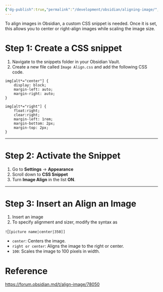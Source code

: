 ```yaml
---
{"dg-publish":true,"permalink":"/development/obsidian/aligning-image/","dgShowToc":true,"created":"2024-12-08T16:40:52.788+01:00","updated":"2024-12-09T22:34:37.738+01:00"}
---
```


To align images in Obsidian, a custom CSS snippet is needed. Once it is set, this allows you to center or right-align images while scaling the image size. 

# Step 1: Create a CSS snippet

1. Navigate to the snippets folder in your Obsidian Vault. 
2. Create a new file called `Image Align.css` and add the following CSS code.

```
img[alt*="center"] {
    display: block;
    margin-left: auto;
    margin-right: auto;
}

img[alt*="right"] {
    float:right;
    clear:right;
    margin-left: 1rem;
    margin-bottom: 2px;
    margin-top: 2px;
}
```

---

# Step 2: Activate the Snippet

1. Go to **Settings** → **Appearance** 
2. Scroll down to **CSS Snippet**
3. Turn  **Image Align** in the list **ON**.


---

# Step 3: Insert an Align an Image

1. Insert an image
2. To specify alignment and sizer, modify the syntax as

`!`[`[picture name|center|350]]`

- `center`: Centers the image.
- `right or center`: Aligns the image to the right or center.
- `100`: Scales the image to 100 pixels in width.

# Reference

https://forum.obsidian.md/t/align-image/78050
